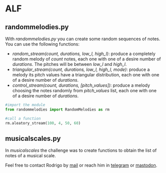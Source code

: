 # ALF

## randommelodies.py
With *randommelodies.py* you can create some random sequences of notes. You can use the following functions:

- *random_stream(count, durations, low_l, high_l)*: produce a completely random melody of *count* notes, each one
with one of a desire number of *durations*. The pitches will be between *low_l* and *high_l*.  
- *triangular_stream(count, durations, low_l, high_l, mode)*: produce a melody its pitch values have a triangular
distribution, each one with one of a desire number of *durations*.  
- *control_stream(count, durations, [pitch_values])*: produce a melody choosing the notes randomly from *pitch_values*
list, each one with one of a desire number of *durations*.  

``` python
#import the module
from randommelodies import RandomMelodies as rm

#call a function
rm.aleatory_stream(100, 4, 50, 60)
```
## musicalscales.py
In *musicalscales* the challenge was to create functions to obtain the list of notes of a musical scale.  

Feel free to contact Rodrigo by [mail](mailto:rodrigovalla@protonmail.ch) or reach him in
[telegram](https://t.me/rvalla) or [mastodon](https://fosstodon.org/@rvalla).
